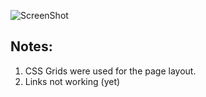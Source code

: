 ![ScreenShot](./screenshots/screenshot1.png)

## Notes:

1. CSS Grids were used for the page layout.
2. Links not working (yet)
